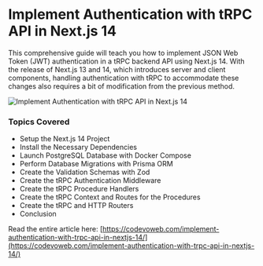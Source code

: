 # Implement Authentication with tRPC API in Next.js 14

This comprehensive guide will teach you how to implement JSON Web Token (JWT) authentication in a tRPC backend API using Next.js 14. With the release of Next.js 13 and 14, which introduces server and client components, handling authentication with tRPC to accommodate these changes also requires a bit of modification from the previous method. 

![Implement Authentication with tRPC API in Next.js 14](https://codevoweb.com/wp-content/uploads/2024/01/Implement-Authentication-with-tRPC-API-in-Next.js-14.webp)

### Topics Covered

- Setup the Next.js 14 Project
- Install the Necessary Dependencies
- Launch PostgreSQL Database with Docker Compose
- Perform Database Migrations with Prisma ORM
- Create the Validation Schemas with Zod
- Create the tRPC Authentication Middleware
- Create the tRPC Procedure Handlers
- Create the tRPC Context and Routes for the Procedures
- Create the tRPC and HTTP Routers
- Conclusion

Read the entire article here: [https://codevoweb.com/implement-authentication-with-trpc-api-in-nextjs-14/](https://codevoweb.com/implement-authentication-with-trpc-api-in-nextjs-14/)
